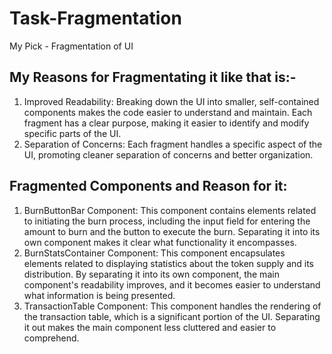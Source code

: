 # Task-Fragmentation

My Pick - Fragmentation of UI

## My Reasons for Fragmentating it like that is:- 
1. Improved Readability: Breaking down the UI into smaller, self-contained components makes the code easier to understand and maintain. Each fragment has a clear purpose, making it easier to identify and modify specific parts of the UI.
2. Separation of Concerns: Each fragment handles a specific aspect of the UI, promoting cleaner separation of concerns and better organization.

## Fragmented Components and Reason for it:
1. BurnButtonBar Component: This component contains elements related to initiating the burn process, including the input field for entering the amount to burn and the button to execute the burn. Separating it into its own component makes it clear what functionality it encompasses.
2. BurnStatsContainer Component: This component encapsulates elements related to displaying statistics about the token supply and its distribution. By separating it into its own component, the main component's readability improves, and it becomes easier to understand what information is being presented.
3. TransactionTable Component: This component handles the rendering of the transaction table, which is a significant portion of the UI. Separating it out makes the main component less cluttered and easier to comprehend.

